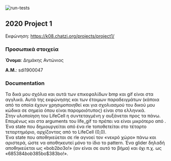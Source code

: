 ![run-tests](../../workflows/run-tests/badge.svg)

## 2020 Project 1

Εκφώνηση: https://k08.chatzi.org/projects/project1/


### Προσωπικά στοιχεία

__Όνομα__: Δημάκης Αντώνιος

__Α.Μ.__: sdi1900047


### Documentation

Τα δικά μου σχόλια και αυτά των επικεφαλίδων bmp και gif είναι στα αγγλικά. Αυτά της εκφώνησης και των έτοιμων παραδειγμάτων (κάποια από τα οποία έχουν χρησιμοποιηθεί και για σχολιασμού του δικού μου κώδικα σε σημεία όπου είναι παρομοιότυπος) είναι στα ελληνικά.<br>
Στην υλοποίηση του LifeCell η συντεταγμένη y αυξάνεται προς τα πάνω. Επομένως και στα arguments του life_gif το <bottom> πρέπει να είναι μικρότερο από <top>.<br>
Ένα state που δημιουργείται από ένα rle τοποθετείται στο τέταρτο τεταρτημόριο, αρχίζοντας από το LifeCell (0,0).<br>
Ένα state που αποθηκεύεται σε rle αγνοεί τον «νεκρό χώρο» πάνω και αριστερά, ώστε να αποθηκευτεί μόνο το ίδιο το pattern. Ένα glider δηλαδή αποθηκεύεται ως «bob$2bo$3o!» (αν είναι σε αυτό το βήμα) και όχι π.χ. ως «685$384bob$385bo$383bo!».<br>
